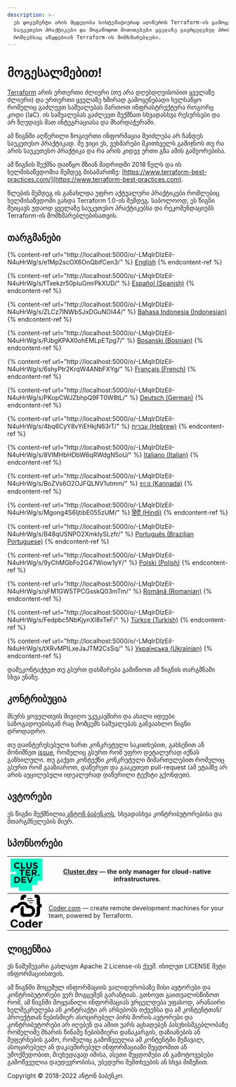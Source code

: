 ```yaml
---
description: >-
  ეს დოკუმენტი არის მცდელობა სისტემატიურად აღიწეროს Terraform-ის გამოყენების
  საუკეთესო პრაქტიკები და მოგაწოდოთ მითითებები ყველაზე გავრცელებულ პრობლემებზე,
  რომლებსაც აწყდებიან Terraform-ის მომხმარებლები.
---
```


# მოგესალმებით!

[Terraform](https://www.terraform.io) არის ერთერთი ძლიერი (თუ არა დღესდღეისობით ყველაზე ძლიერი) და ერთერთი ყველაზე ხშირად გამოყენებადი ხელსაწყო რომელიც გაძლევთ საშუალებას მართოთ ინფრასტრუქტურა როგორც კოდი (IaC). ის საშუალებას გაძლევთ შექმნათ სხვადასხვა რესურსები და არ ზღუდავს მათ ინტეგრაციასა და მხარდაჭერაში.&#x20;

ამ წიგნში აღწერილი ზოგიერთი ინფორმაცია შეიძლება არ ჩანდეს საუკეთესო პრაქტიკად. მე ვიცი ეს, ვეხმარები მკითხველს გამიჯნოს თუ რა არის საუკეთესო პრაქტიკა და რა არის კიდევ ერთი გზა ამის გამეორებისა.

ამ წიგნის შექმნა დაიწყო მზიან მადრიდში 2018 წელს და ის ხელმისაწვდომია შემდეგ მისამართზე: [https://www.terraform-best-practices.com/](https://www.terraform-best-practices.com).

წლების შემდეგ ის განახლდა უფრო აქტუალური პრაქტიკები რომლებიც ხელმისაწვდომი გახდა Terraform 1.0-ის შემდეგ. საბოლოოდ, ეს წიგნი შეიცავს უდაოდ ყველაზე საუკეთესო პრაქტიკებსა და რეკომენდაციებს Terraform-ის მომხმარებლებისათვის.

## თარგმანები

{% content-ref url="http://localhost:5000/o/-LMqIrDlzEiI-N4uHrWg/s/e1Mp2scOX6OnQbifCen3/" %}
[English](http://localhost:5000/o/-LMqIrDlzEiI-N4uHrWg/s/e1Mp2scOX6OnQbifCen3/)
{% endcontent-ref %}

{% content-ref url="http://localhost:5000/o/-LMqIrDlzEiI-N4uHrWg/s/fTxekzr50pIuGmrPkXUD/" %}
[Español (Spanish)](http://localhost:5000/o/-LMqIrDlzEiI-N4uHrWg/s/fTxekzr50pIuGmrPkXUD/)
{% endcontent-ref %}

{% content-ref url="http://localhost:5000/o/-LMqIrDlzEiI-N4uHrWg/s/ZLCz7lNWbSJxDGuNOI44/" %}
[Bahasa Indonesia (Indonesian)](http://localhost:5000/o/-LMqIrDlzEiI-N4uHrWg/s/ZLCz7lNWbSJxDGuNOI44/)
{% endcontent-ref %}

{% content-ref url="http://localhost:5000/o/-LMqIrDlzEiI-N4uHrWg/s/PJbgKPAX0ohEMLpETpg7/" %}
[Bosanski (Bosnian)](http://localhost:5000/o/-LMqIrDlzEiI-N4uHrWg/s/PJbgKPAX0ohEMLpETpg7/)
{% endcontent-ref %}

{% content-ref url="http://localhost:5000/o/-LMqIrDlzEiI-N4uHrWg/s/6shyPtr2KrqW4ANbFXYg/" %}
[Français (French)](http://localhost:5000/o/-LMqIrDlzEiI-N4uHrWg/s/6shyPtr2KrqW4ANbFXYg/)
{% endcontent-ref %}

{% content-ref url="http://localhost:5000/o/-LMqIrDlzEiI-N4uHrWg/s/PKopCWJZbhpQ9FT0W8tL/" %}
[Deutsch (German)](http://localhost:5000/o/-LMqIrDlzEiI-N4uHrWg/s/PKopCWJZbhpQ9FT0W8tL/)
{% endcontent-ref %}

{% content-ref url="http://localhost:5000/o/-LMqIrDlzEiI-N4uHrWg/s/4bq6CyY8vYiEHkjN63rT/" %}
[עברית (Hebrew)](http://localhost:5000/o/-LMqIrDlzEiI-N4uHrWg/s/4bq6CyY8vYiEHkjN63rT/)
{% endcontent-ref %}

{% content-ref url="http://localhost:5000/o/-LMqIrDlzEiI-N4uHrWg/s/8VlMHbHDbW6qRWdgN5oU/" %}
[Italiano (Italian)](http://localhost:5000/o/-LMqIrDlzEiI-N4uHrWg/s/8VlMHbHDbW6qRWdgN5oU/)
{% endcontent-ref %}

{% content-ref url="http://localhost:5000/o/-LMqIrDlzEiI-N4uHrWg/s/BoZVs6O2OJFQLNV1utmm/" %}
[ಕನ್ನಡ (Kannada)](http://localhost:5000/o/-LMqIrDlzEiI-N4uHrWg/s/BoZVs6O2OJFQLNV1utmm/)
{% endcontent-ref %}

{% content-ref url="http://localhost:5000/o/-LMqIrDlzEiI-N4uHrWg/s/Mgong4S6IjtibE055zUM/" %}
[हिंदी (Hindi)](http://localhost:5000/o/-LMqIrDlzEiI-N4uHrWg/s/Mgong4S6IjtibE055zUM/)
{% endcontent-ref %}

{% content-ref url="http://localhost:5000/o/-LMqIrDlzEiI-N4uHrWg/s/B48qUSNPO2XmkIySLzfr/" %}
[Português (Brazilian Portuguese)](http://localhost:5000/o/-LMqIrDlzEiI-N4uHrWg/s/B48qUSNPO2XmkIySLzfr/)
{% endcontent-ref %}

{% content-ref url="http://localhost:5000/o/-LMqIrDlzEiI-N4uHrWg/s/9yChMGbFo2G47Wiow1yY/" %}
[Polski (Polish)](http://localhost:5000/o/-LMqIrDlzEiI-N4uHrWg/s/9yChMGbFo2G47Wiow1yY/)
{% endcontent-ref %}

{% content-ref url="http://localhost:5000/o/-LMqIrDlzEiI-N4uHrWg/s/sFM1GW5TPCGsskQ03mTm/" %}
[Română (Romanian)](http://localhost:5000/o/-LMqIrDlzEiI-N4uHrWg/s/sFM1GW5TPCGsskQ03mTm/)
{% endcontent-ref %}

{% content-ref url="http://localhost:5000/o/-LMqIrDlzEiI-N4uHrWg/s/Fedpbc5NbKjynXI8xTeF/" %}
[Türkçe (Turkish)](http://localhost:5000/o/-LMqIrDlzEiI-N4uHrWg/s/Fedpbc5NbKjynXI8xTeF/)
{% endcontent-ref %}

{% content-ref url="http://localhost:5000/o/-LMqIrDlzEiI-N4uHrWg/s/tXRvMPILxeJaJTM2CsSq/" %}
[Українська (Ukrainian)](http://localhost:5000/o/-LMqIrDlzEiI-N4uHrWg/s/tXRvMPILxeJaJTM2CsSq/)
{% endcontent-ref %}

დამეკონტაქტეთ თუ გსურთ დახმარება გამიწიოთ ამ წიგნის თარგმნაში სხვა ენაზე.

## კონტრიბუცია

მსურს ყოველთვის მივიღო უკუკავშირი და ახალი იდეები საზოგადოებისგან რაც მომცემს საშუალებას განვაახლო წიგნი დროდადრო.

თუ დაინტერესებული ხართ კონკრეტული საკითხებით, გახსენით ან მონიშნეთ [issue](https://github.com/antonbabenko/terraform-best-practices/issues), რომელიც გსურთ რომ უფრო დეტალურად იქნას განხილული. თუ გაქვთ კონტექნი კონკრეტული მიმართულებით რომელიც გსურთ რომ გააზიაროთ, დაწერეთ და გააკეთეთ pull-request (ამ ეტაპზე არ არის აუცილებელი იდეალურად დაწერილი ტექსტი გქონდეთ).

## ავტორები

ეს წიგნი შექმნილია[ ანტონ ბაბენკოს](https://github.com/antonbabenko), სხვადასხვა კონტრიბუტორებისა და მთარგმნელების მიერ.

## სპონსორები

| [![](.gitbook/assets/cluster-dev-logo-site.png)](https://cluster.dev) | [Cluster.dev](http://cluster.dev) — the only manager for cloud-native infrastructures.                   |
| --------------------------------------------------------------------- | -------------------------------------------------------------------------------------------------------- |
| [![](.gitbook/assets/coder-logo-for-sponsor.png)](http://coder.com/)  | [Coder.com](http://coder.com/) — create remote development machines for your team, powered by Terraform. |

## ლიცენზია

ეს ნამუშევარი გახლავთ Apache 2 License-ის ქვეშ. იხილეთ LICENSE მეტი ინფორმაციისთვის.

ამ წიგნში მოცემულ ინფორმაციის ვალიდურობაზე მისი ავტორები და კონტრიბუტორები ვერ მოგცემენ გარანტიას. გთხოვთ გაითვალისწინოთ რომ, ამ წიგნში მოყვანილი ინფორმაციას ვრცელდება უფასოდ, არანაირი ხელშეკრულება ან კონტრაქტი არ არსებობს თქვენსა და ამ კონტენტთან/პროექტთან ნებისმიერ ასოცირებულ პირს შორის.ავტორები და კონტრიბუტორები არ იღებენ და ამით უარს აცხადებენ პასუხისმგებლობაზე რომელიმე მხარის წინაშე ნებისმიერი დანაკარგის, დაზიანების ან შეფერხების გამო, რომელიც გამოწვეულია ამ კონტენტში შემავალ, ასოცირებულ ან დაკავშირებულ ინფორმაციაში შეცდომით ან უმოქმედობით, მიუხედავად იმისა, ასეთი შეცდომები ან გამოტოვებები გამოწვეულია დაუდევრობისა, უბედური შემთხვების ან სხვა მიზეზით.

Copyright © 2018-2022 ანტონ ბაბენკო.
